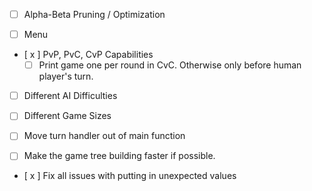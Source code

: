 - [ ] Alpha-Beta Pruning / Optimization

- [ ] Menu
- [ x ] PvP, PvC, CvP Capabilities
    - [ ] Print game one per round in CvC. Otherwise only before human player's turn.
- [ ] Different AI Difficulties
- [ ] Different Game Sizes
- [ ] Move turn handler out of main function

- [ ] Make the game tree building faster if possible.

- [ x ] Fix all issues with putting in unexpected values